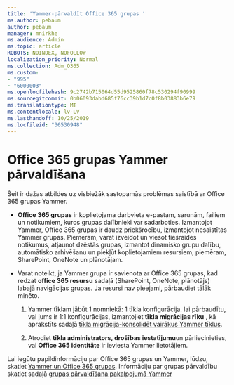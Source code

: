 ```yaml
---
title: 'Yammer-pārvaldīt Office 365 grupas '
ms.author: pebaum
author: pebaum
manager: mnirkhe
ms.audience: Admin
ms.topic: article
ROBOTS: NOINDEX, NOFOLLOW
localization_priority: Normal
ms.collection: Adm_O365
ms.custom:
- "995"
- "6000003"
ms.openlocfilehash: 9c2742b715064d55d9525860f78c530294f90999
ms.sourcegitcommit: 0b06093dabd685f76cc39b1d7c0f8b03883b6e79
ms.translationtype: MT
ms.contentlocale: lv-LV
ms.lasthandoff: 10/25/2019
ms.locfileid: "36530948"
---
```

# <a name="manage-office-365-groups-in-yammer"></a>Office 365 grupas Yammer pārvaldīšana

Šeit ir dažas atbildes uz visbiežāk sastopamās problēmas saistībā ar Office 365 grupas Yammer.

* **Office 365 grupas** ir koplietojama darbvieta e-pastam, sarunām, failiem un notikumiem, kuros grupas dalībnieki var sadarboties. Izmantojot Yammer, Office 365 grupas ir daudz priekšrocību, izmantojot nesaistītas Yammer grupas. Piemēram, varat izveidot un viesot tiešraides notikumus, atjaunot dzēstās grupas, izmantot dinamisko grupu dalību, automātisko arhivēšanu un piekļūt koplietojamiem resursiem, piemēram, SharePoint, OneNote un plānotājam.

* Varat noteikt, ja Yammer grupa ir savienota ar Office 365 grupas, kad redzat **office 365 resursu** sadaļā (SharePoint, OneNote, plānotājs) labajā navigācijas grupas. Ja resursi nav pieejami, pārbaudiet tālāk minēto.

  1. Yammer tīklam jābūt 1 nomniekā: 1 tīkla konfigurācija. lai pārbaudītu, vai jums ir 1:1 konfigurācijas, izmantojiet **tīkla migrācijas rīku** , kā aprakstīts sadaļā [tīkla migrācija-konsolidēt vairākus Yammer tīklus](https://docs.microsoft.com/yammer/configure-your-yammer-network/consolidate-multiple-yammer-networks).

  2. Atrodiet **tīkla administrators, drošības iestatījumu**un pārliecinieties, vai **Office 365 identitāte** ir ieviesta Yammer lietotājiem.

Lai iegūtu papildinformāciju par Office 365 grupas un Yammer, lūdzu, skatiet [Yammer un Office 365 grupas](https://docs.microsoft.com/yammer/manage-yammer-groups/yammer-and-office-365-groups?redirectSourcePath=%252fen-us%252farticle%252fYammer-and-Office-365-Groups-d8c239dc-a48b-47ab-b85e-6b4b8191a869). Informāciju par grupas pārvaldību skatiet sadaļā [grupas pārvaldīšana pakalpojumā Yammer](https://support.office.com/article/Manage-a-group-in-Yammer-6e05c6d6-5548-4c88-89cd-e6757a514ef2)
